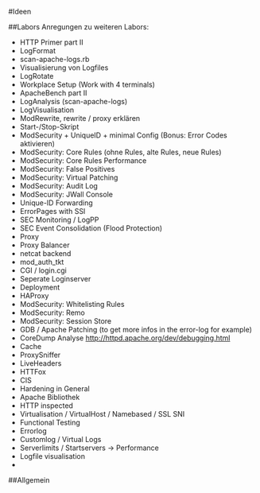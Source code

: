 #Ideen

##Labors
Anregungen zu weiteren Labors:

* HTTP Primer part II
* LogFormat 
* scan-apache-logs.rb
* Visualisierung von Logfiles
*    LogRotate
* Workplace Setup (Work with 4 terminals)
* ApacheBench part II
* LogAnalysis (scan-apache-logs)
* LogVisualisation
* ModRewrite, rewrite / proxy erklären
* Start-/Stop-Skript
* ModSecurity + UniqueID + minimal Config (Bonus: Error Codes aktivieren)
* ModSecurity: Core Rules (ohne Rules, alte Rules, neue Rules)
* ModSecurity: Core Rules Performance 
* ModSecurity: False Positives
* ModSecurity: Virtual Patching
* ModSecurity: Audit Log
* ModSecurity: JWall Console
* Unique-ID Forwarding
* ErrorPages with SSI
* SEC Monitoring / LogPP
* SEC Event Consolidation (Flood Protection)
* Proxy
* Proxy Balancer
* netcat backend
* mod_auth_tkt
* CGI / login.cgi
* Seperate Loginserver
* Deployment
* HAProxy
* ModSecurity: Whitelisting Rules 
* ModSecurity: Remo
* ModSecurity: Session Store
* GDB / Apache Patching (to get more infos in the error-log for example)
* CoreDump Analyse http://httpd.apache.org/dev/debugging.html
* Cache
* ProxySniffer
* LiveHeaders
* HTTFox
* CIS
* Hardening in General
* Apache Bibliothek
* HTTP inspected
* Virtualisation / VirtualHost / Namebased / SSL SNI
* Functional Testing
* Errorlog
* Customlog / Virtual Logs
* Serverlimits / Startservers -> Performance
* Logfile visualisation
* 

##Allgemein
